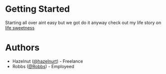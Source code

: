 # Getting Started

Starting all over aint easy but we got do it anyway
check out my life story on [life sweetness](https://shoalin.com)

# Authors

* Hazelnut ([@hazelnurt](https://nowhere.com)) - Freelance
* Robbs ([@Robbs](https://nowhere.com)) - Employeed